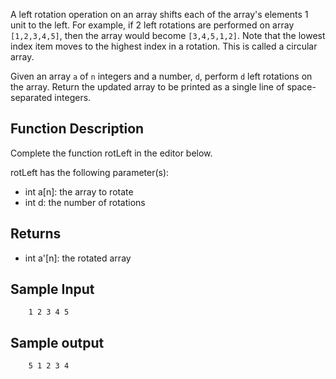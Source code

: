 A left rotation operation on an array shifts each of the array's elements 1 unit to the left. For example, if 2 left rotations are performed on array ```[1,2,3,4,5]```, then the array would become ```[3,4,5,1,2]```. Note that the lowest index item moves to the highest index in a rotation. This is called a circular array.

Given an array ``a`` of ``n`` integers and a number, ``d``, perform ``d`` left rotations on the array. Return the updated array to be printed as a single line of space-separated integers.

## Function Description

Complete the function rotLeft in the editor below.

rotLeft has the following parameter(s):

- int a[n]: the array to rotate
- int d: the number of rotations

## Returns

- int a'[n]: the rotated array

## Sample Input
```
    1 2 3 4 5
```
## Sample output
```
    5 1 2 3 4
```